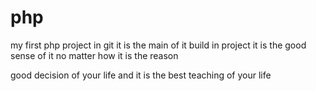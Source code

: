 # php
my first php project in git
it is the main of it build in project 
it is the good sense of it
no matter how it is the reason


good decision of your life and it is the best teaching of your life
